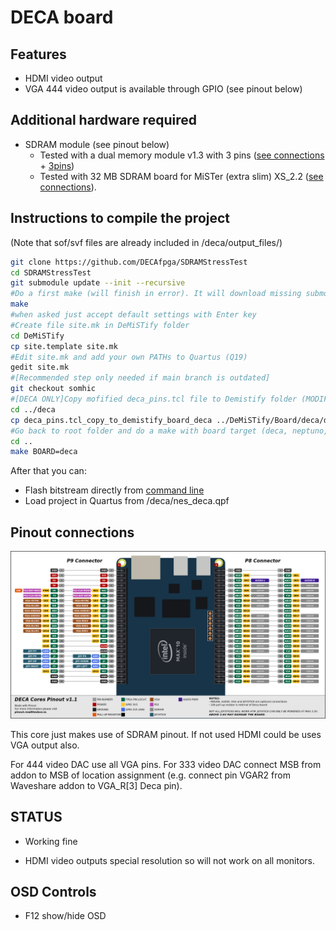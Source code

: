 # DECA board

## Features

* HDMI video output
* VGA 444 video output is available through GPIO (see pinout below)

## Additional hardware required

- SDRAM module  (see pinout below)
  - Tested with a dual memory module v1.3 with 3 pins ([see connections](https://github.com/SoCFPGA-learning/DECA/tree/main/Projects/sdram_mister_deca) + [3pins](https://github.com/DECAfpga/DECA_board/blob/main/Sdram_mister_deca/README_3pins.md))
  - Tested with 32 MB SDRAM board for MiSTer (extra slim) XS_2.2 ([see connections](https://github.com/SoCFPGA-learning/DECA/tree/main/Projects/sdram_mister_deca)).

## Instructions to compile the project

(Note that sof/svf files are already included in /deca/output_files/)

```sh
git clone https://github.com/DECAfpga/SDRAMStressTest
cd SDRAMStressTest
git submodule update --init --recursive
#Do a first make (will finish in error). It will download missing submodules 
make
#when asked just accept default settings with Enter key
#Create file site.mk in DeMiSTify folder 
cd DeMiSTify
cp site.template site.mk
#Edit site.mk and add your own PATHs to Quartus (Q19)
gedit site.mk
#[Recommended step only needed if main branch is outdated]
git checkout somhic
#[DECA ONLY]Copy mofified deca_pins.tcl file to Demistify folder (MODIFICATION FOR 3 PINS SDRAM. THIS IS A TEMPORARY FIX)
cd ../deca
cp deca_pins.tcl_copy_to_demistify_board_deca ../DeMiSTify/Board/deca/deca_pins.tcl 
#Go back to root folder and do a make with board target (deca, neptuno, ...). If not specified it will compile for all targets.
cd ..
make BOARD=deca
```

After that you can:

* Flash bitstream directly from [command line](https://github.com/DECAfpga/DECA_binaries#flash-bitstream-to-fgpa-with-quartus)
* Load project in Quartus from /deca/nes_deca.qpf

## Pinout connections

![pinout_deca](pinout_deca.png)

This core just makes use of SDRAM pinout.  If not used HDMI could be uses VGA output also.

For 444 video DAC use all VGA pins. For 333 video DAC connect MSB from addon to MSB of location assignment (e.g. connect pin VGAR2 from Waveshare addon to VGA_R[3] Deca pin).

## STATUS

* Working fine

* HDMI video outputs special resolution so will not work on all monitors. 

## OSD Controls

* F12 show/hide OSD 

  
